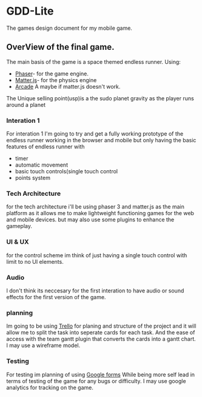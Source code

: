 # GDD-Lite
The games design document for my mobile game.

## OverView of the final game.
 The main basis of the game is a space themed endless runner.
 Using:
* [Phaser](https://photonstorm.github.io/phaser3-docs/)- for the game engine.
* [Matter.js](https://photonstorm.github.io/phaser3-docs/MatterJS.html)- for the physics engine 
* [Arcade](https://photonstorm.github.io/phaser3-docs/Phaser.Physics.Arcade.html) A maybe if matter.js doesn't work.

The Unique selling point(usp)is a the sudo planet gravity as the player runs around a planet
### Interation 1
For interation 1 I'm going to try and get a fully working prototype of the endless runner working in the browser and mobile but only having the basic features of endless runner with
* timer
* automatic movement
* basic touch controls(single touch control
* points system


### Tech Architecture 
for the tech architecture i'll be using  phaser 3  and matter.js as the main platform as it allows me to  make lightweight functioning  games for the web and mobile devices. but may also use some plugins to enhance the gameplay.

### UI & UX
for the control scheme im think of just having a single touch control  with limit to no UI elements.
### Audio 
I don't think its neccesary  for the first interation to have audio or sound effects for the first version of the game.
### planning
Im going to be using [Trello](https://trello.com/b/fr0tffg4/mobile-game)  for planing and structure  of the project and it will allow me to split the task into seperate cards for each task. And  the ease of access with the team gantt plugin that converts the cards into a gantt chart. I may use a wireframe model.

### Testing
For testing im planning of using [Google forms](https://www.google.com/forms/about/?utm_source=gaboutpage&utm_medium=formslink&utm_campaign=gabout) While  being more self lead in terms of testing of the game for any bugs or difficulty. 
I may use google analytics  for tracking on the game.
